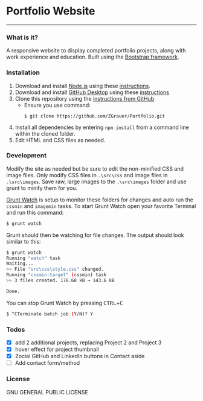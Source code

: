 # Portfolio Website
----

### What is it?
A responsive website to display completed portfolio projects, along with work experience and education. Built using the [Bootstrap framework](http://getbootstrap.com/).

### Installation
1. Download and install [Node.js](https://nodejs.org/en/download/) using these [instructions](https://docs.npmjs.com/getting-started/installing-node).
2. Download and install [GitHub Desktop](https://help.github.com/articles/set-up-git/) using these [instructions](https://help.github.com/articles/set-up-git/)
3. Clone this repository using the [instructions from GitHub](https://help.github.com/articles/cloning-a-repository/)
    * Ensure you use command:
        ```
        $ git clone https://github.com/ZGrauer/Portfolio.git
        ```
4. Install all dependencies by entering `npm install` from a command line within the cloned folder.
5. Edit HTML and CSS files as needed.

### Development
Modify the site as needed but be sure to edit the non-minified CSS and image files. Only modify CSS files in `.\src\css` and image files in `.\src\images`. Save raw, large images to the `.\src\images` folder and use grunt to minify them for you.

[Grunt Watch](https://github.com/gruntjs/grunt-contrib-watch#compiling-files-as-needed) is setup to monitor these folders for changes and auto run the `cssmin` and `imagemin` tasks.  To start Grunt Watch open your favorite Terminal and run this command:

```sh
$ grunt watch
```

Grunt should then be watching for file changes.  The output should look similar to this:

```sh
$ grunt watch
Running "watch" task
Waiting...
>> File "src\css\style.css" changed.
Running "cssmin:target" (cssmin) task
>> 3 files created. 176.68 kB → 143.6 kB

Done.
```

You can stop Grunt Watch by pressing <kbd>CTRL</kbd>+<kbd>C</kbd>

```sh
$ ^CTerminate batch job (Y/N)? Y
```


### Todos
- [X] add 2 additional projects, replacing Project 2 and Project 3
- [X] hover effect for project thumbnail
- [X] Zocial GitHub and LinkedIn buttons in Contact aside
- [ ] Add contact form/method

### License
GNU GENERAL PUBLIC LICENSE
